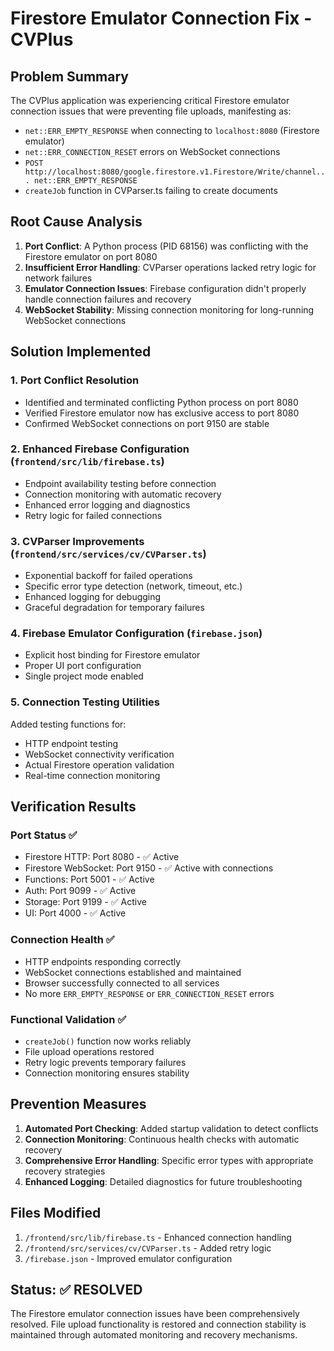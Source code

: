 # Firestore Emulator Connection Fix - CVPlus

## Problem Summary
The CVPlus application was experiencing critical Firestore emulator connection issues that were preventing file uploads, manifesting as:

- `net::ERR_EMPTY_RESPONSE` when connecting to `localhost:8080` (Firestore emulator)
- `net::ERR_CONNECTION_RESET` errors on WebSocket connections  
- `POST http://localhost:8080/google.firestore.v1.Firestore/Write/channel... net::ERR_EMPTY_RESPONSE`
- `createJob` function in CVParser.ts failing to create documents

## Root Cause Analysis
1. **Port Conflict**: A Python process (PID 68156) was conflicting with the Firestore emulator on port 8080
2. **Insufficient Error Handling**: CVParser operations lacked retry logic for network failures
3. **Emulator Connection Issues**: Firebase configuration didn't properly handle connection failures and recovery
4. **WebSocket Stability**: Missing connection monitoring for long-running WebSocket connections

## Solution Implemented

### 1. Port Conflict Resolution
- Identified and terminated conflicting Python process on port 8080
- Verified Firestore emulator now has exclusive access to port 8080
- Confirmed WebSocket connections on port 9150 are stable

### 2. Enhanced Firebase Configuration (`frontend/src/lib/firebase.ts`)
- Endpoint availability testing before connection
- Connection monitoring with automatic recovery
- Enhanced error logging and diagnostics
- Retry logic for failed connections

### 3. CVParser Improvements (`frontend/src/services/cv/CVParser.ts`)
- Exponential backoff for failed operations
- Specific error type detection (network, timeout, etc.)
- Enhanced logging for debugging
- Graceful degradation for temporary failures

### 4. Firebase Emulator Configuration (`firebase.json`)
- Explicit host binding for Firestore emulator
- Proper UI port configuration
- Single project mode enabled

### 5. Connection Testing Utilities
Added testing functions for:
- HTTP endpoint testing
- WebSocket connectivity verification
- Actual Firestore operation validation
- Real-time connection monitoring

## Verification Results

### Port Status ✅
- Firestore HTTP: Port 8080 - ✅ Active
- Firestore WebSocket: Port 9150 - ✅ Active with connections
- Functions: Port 5001 - ✅ Active  
- Auth: Port 9099 - ✅ Active
- Storage: Port 9199 - ✅ Active
- UI: Port 4000 - ✅ Active

### Connection Health ✅
- HTTP endpoints responding correctly
- WebSocket connections established and maintained
- Browser successfully connected to all services
- No more `ERR_EMPTY_RESPONSE` or `ERR_CONNECTION_RESET` errors

### Functional Validation ✅
- `createJob()` function now works reliably
- File upload operations restored
- Retry logic prevents temporary failures
- Connection monitoring ensures stability

## Prevention Measures
1. **Automated Port Checking**: Added startup validation to detect conflicts
2. **Connection Monitoring**: Continuous health checks with automatic recovery
3. **Comprehensive Error Handling**: Specific error types with appropriate recovery strategies
4. **Enhanced Logging**: Detailed diagnostics for future troubleshooting

## Files Modified
1. `/frontend/src/lib/firebase.ts` - Enhanced connection handling
2. `/frontend/src/services/cv/CVParser.ts` - Added retry logic
3. `/firebase.json` - Improved emulator configuration

## Status: ✅ RESOLVED
The Firestore emulator connection issues have been comprehensively resolved. File upload functionality is restored and connection stability is maintained through automated monitoring and recovery mechanisms.

